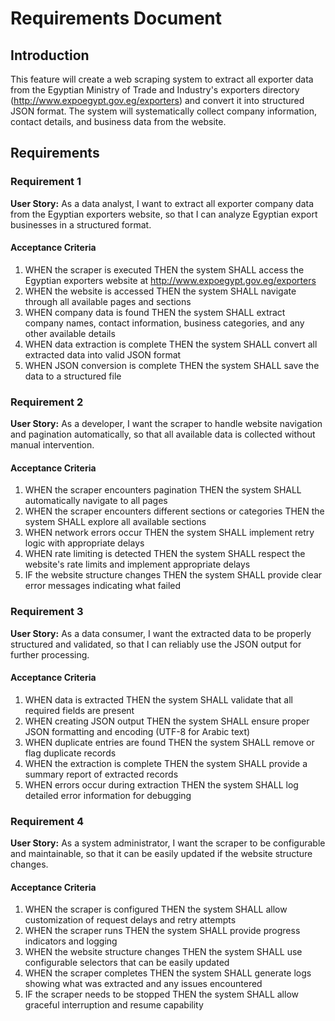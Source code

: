 # Requirements Document

## Introduction

This feature will create a web scraping system to extract all exporter data from the Egyptian Ministry of Trade and Industry's exporters directory (http://www.expoegypt.gov.eg/exporters) and convert it into structured JSON format. The system will systematically collect company information, contact details, and business data from the website.

## Requirements

### Requirement 1

**User Story:** As a data analyst, I want to extract all exporter company data from the Egyptian exporters website, so that I can analyze Egyptian export businesses in a structured format.

#### Acceptance Criteria

1. WHEN the scraper is executed THEN the system SHALL access the Egyptian exporters website at http://www.expoegypt.gov.eg/exporters
2. WHEN the website is accessed THEN the system SHALL navigate through all available pages and sections
3. WHEN company data is found THEN the system SHALL extract company names, contact information, business categories, and any other available details
4. WHEN data extraction is complete THEN the system SHALL convert all extracted data into valid JSON format
5. WHEN JSON conversion is complete THEN the system SHALL save the data to a structured file

### Requirement 2

**User Story:** As a developer, I want the scraper to handle website navigation and pagination automatically, so that all available data is collected without manual intervention.

#### Acceptance Criteria

1. WHEN the scraper encounters pagination THEN the system SHALL automatically navigate to all pages
2. WHEN the scraper encounters different sections or categories THEN the system SHALL explore all available sections
3. WHEN network errors occur THEN the system SHALL implement retry logic with appropriate delays
4. WHEN rate limiting is detected THEN the system SHALL respect the website's rate limits and implement appropriate delays
5. IF the website structure changes THEN the system SHALL provide clear error messages indicating what failed

### Requirement 3

**User Story:** As a data consumer, I want the extracted data to be properly structured and validated, so that I can reliably use the JSON output for further processing.

#### Acceptance Criteria

1. WHEN data is extracted THEN the system SHALL validate that all required fields are present
2. WHEN creating JSON output THEN the system SHALL ensure proper JSON formatting and encoding (UTF-8 for Arabic text)
3. WHEN duplicate entries are found THEN the system SHALL remove or flag duplicate records
4. WHEN the extraction is complete THEN the system SHALL provide a summary report of extracted records
5. WHEN errors occur during extraction THEN the system SHALL log detailed error information for debugging

### Requirement 4

**User Story:** As a system administrator, I want the scraper to be configurable and maintainable, so that it can be easily updated if the website structure changes.

#### Acceptance Criteria

1. WHEN the scraper is configured THEN the system SHALL allow customization of request delays and retry attempts
2. WHEN the scraper runs THEN the system SHALL provide progress indicators and logging
3. WHEN the website structure changes THEN the system SHALL use configurable selectors that can be easily updated
4. WHEN the scraper completes THEN the system SHALL generate logs showing what was extracted and any issues encountered
5. IF the scraper needs to be stopped THEN the system SHALL allow graceful interruption and resume capability
